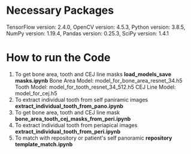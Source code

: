 # Necessary Packages
TensorFlow version: 2.4.0, OpenCV version: 4.5.3, Python version: 3.8.5, NumPy version: 1.19.4, Pandas version: 0.25.3, SciPy version: 1.4.1
# How to run the Code
1. To get bone area, tooth and CEJ line masks  <b> load_models_save masks.ipynb</b>
Bone Area Model: model_for_bone_area_resnet_34.h5
Tooth Model: model_for_tooth_resnet_34_512.h5
CEJ Line Model: model_for_cej.h5
3. To extract individual tooth from self paniramic images <b> extract_individual_tooth_from_pano.ipynb</b>
4. To get bone area, tooth and CEJ line mask <b>bone_area_tooth_cej_masks_from_peri.ipynb</b>
5. To extract individual tooth from periapical images <b>extract_individual_tooth_from_peri.ipynb</b>
6. To match with repository or patient's self panoramic <b>repository template_match.ipynb</b>
